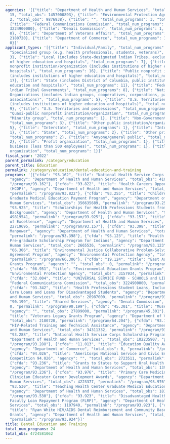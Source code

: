 ```yaml
---
agencies: '[{"title": "Department of Health and Human Services", "total_num_programs":
  15, "total_obs": 1457000893}, {"title": "Environmental Protection Agency", "total_num_programs":
  2, "total_obs": 9876938}, {"title": "", "total_num_programs": 3, "total_obs": 30622511},
  {"title": "Federal Communications Commission", "total_num_programs": 1, "total_obs":
  3224900000}, {"title": "Denali Commission", "total_num_programs": 1, "total_obs":
  0}, {"title": "Department of Veterans Affairs", "total_num_programs": 1, "total_obs":
  2180720}, {"title": "Department of Commerce", "total_num_programs": 1, "total_obs":
  0}]'
applicant_types: '[{"title": "Individual/Family", "total_num_programs": 2}, {"title":
  "Specialized group (e.g. health professionals, students, veterans)", "total_num_programs":
  3}, {"title": "Local (includes State-designated lndian Tribes, excludes institutions
  of higher education and hospitals", "total_num_programs": 7}, {"title": "Private
  nonprofit institution/organization (includes institutions of higher education and
  hospitals)", "total_num_programs": 16}, {"title": "Public nonprofit institution/organization
  (includes institutions of higher education and hospitals)", "total_num_programs":
  17}, {"title": "State (includes District of Columbia, public institutions of higher
  education and hospitals)", "total_num_programs": 11}, {"title": "Federally Recognized
  lndian Tribal Governments", "total_num_programs": 8}, {"title": "Native American
  Organizations (includes lndian groups, cooperatives, corporations, partnerships,
  associations)", "total_num_programs": 5}, {"title": "U.S. Territories and possessions
  (includes institutions of higher education and hospitals)", "total_num_programs":
  9}, {"title": "U.S. Territories and possessions", "total_num_programs": 4}, {"title":
  "Quasi-public nonprofit institution/organization", "total_num_programs": 2}, {"title":
  "Minority group", "total_num_programs": 1}, {"title": "Non-Government - General",
  "total_num_programs": 3}, {"title": "Other public institution/organization", "total_num_programs":
  5}, {"title": "Interstate", "total_num_programs": 1}, {"title": "Intrastate", "total_num_programs":
  1}, {"title": "State", "total_num_programs": 2}, {"title": "Other private institutions/organizations",
  "total_num_programs": 2}, {"title": "Anyone/general public", "total_num_programs":
  2}, {"title": "Profit organization", "total_num_programs": 1}, {"title": "Small
  business (less than 500 employees)", "total_num_programs": 1}, {"title": "Sponsored
  organization", "total_num_programs": 1}]'
fiscal_year: '2022'
parent_permalink: /category/education
parent_title: Education
permalink: /category/education/dental-education-and-training
programs: '[{"cfda": "93.162", "title": "National Health Service Corps Loan Repayment",
  "agency": "Department of Health and Human Services", "total_obs": 416500000, "permalink":
  "/program/93.162"}, {"cfda": "93.822", "title": "Health Careers Opportunity Program
  (HCOP)", "agency": "Department of Health and Human Services", "total_obs": 13429784,
  "permalink": "/program/93.822"}, {"cfda": "93.255", "title": "Children''s Hospitals
  Graduate Medical Education Payment Program", "agency": "Department of Health and
  Human Services", "total_obs": 356635689, "permalink": "/program/93.255"}, {"cfda":
  "93.925", "title": "Scholarships for Health Professions Students from Disadvantaged
  Backgrounds", "agency": "Department of Health and Human Services", "total_obs":
  49819541, "permalink": "/program/93.925"}, {"cfda": "93.157", "title": "Centers
  of Excellence", "agency": "Department of Health and Human Services", "total_obs":
  22719695, "permalink": "/program/93.157"}, {"cfda": "93.398", "title": "Cancer Research
  Manpower", "agency": "Department of Health and Human Services", "total_obs": 224312979,
  "permalink": "/program/93.398"}, {"cfda": "93.123", "title": "Health Professions
  Pre-graduate Scholarship Program for Indians", "agency": "Department of Health and
  Human Services", "total_obs": 2665536, "permalink": "/program/93.123"}, {"cfda":
  "66.306", "title": "Environmental Justice Collaborative Problem-Solving Cooperative
  Agreement Program", "agency": "Environmental Protection Agency", "total_obs": 6719004,
  "permalink": "/program/66.306"}, {"cfda": "19.124", "title": "East Asia and Pacific
  Grants Program", "agency": "", "total_obs": 0, "permalink": "/program/19.124"},
  {"cfda": "66.951", "title": "Environmental Education Grants Program", "agency":
  "Environmental Protection Agency", "total_obs": 3157934, "permalink": "/program/66.951"},
  {"cfda": "32.004", "title": "UNIVERSAL SERVICE FUND - SCHOOLS and LIBRARIES", "agency":
  "Federal Communications Commission", "total_obs": 3224900000, "permalink": "/program/32.004"},
  {"cfda": "93.342", "title": "Health Professions Student Loans, Including Primary
  Care Loans and Loans for Disadvantaged Students", "agency": "Department of Health
  and Human Services", "total_obs": 20987000, "permalink": "/program/93.342"}, {"cfda":
  "90.199", "title": "Shared Services", "agency": "Denali Commission", "total_obs":
  0, "permalink": "/program/90.199"}, {"cfda": "45.301", "title": "Museums for America",
  "agency": "", "total_obs": 27899000, "permalink": "/program/45.301"}, {"cfda": "64.204",
  "title": "Veterans Legacy Grants Program", "agency": "Department of Veterans Affairs",
  "total_obs": 2180720, "permalink": "/program/64.204"}, {"cfda": "93.145", "title":
  "HIV-Related Training and Technical Assistance", "agency": "Department of Health
  and Human Services", "total_obs": 34311332, "permalink": "/program/93.145"}, {"cfda":
  "93.288", "title": "National Health Service Corps Scholarship Program", "agency":
  "Department of Health and Human Services", "total_obs": 102235907, "permalink":
  "/program/93.288"}, {"cfda": "11.013", "title": "Education Quality Award Ambassadorship",
  "agency": "Department of Commerce", "total_obs": 0, "permalink": "/program/11.013"},
  {"cfda": "94.026", "title": "AmeriCorps National Service and Civic Engagement Research
  Competition 94.026", "agency": "", "total_obs": 2723511, "permalink": "/program/94.026"},
  {"cfda": "93.236", "title": "Grants to States to Support Oral Health Workforce Activities",
  "agency": "Department of Health and Human Services", "total_obs": 13987471, "permalink":
  "/program/93.236"}, {"cfda": "93.976", "title": "Primary Care Medicine and Dentistry
  Clinician Educator Career Development Awards", "agency": "Department of Health and
  Human Services", "total_obs": 4223377, "permalink": "/program/93.976"}, {"cfda":
  "93.530", "title": "Teaching Health Center Graduate Medical Education Payment",
  "agency": "Department of Health and Human Services", "total_obs": 181365120, "permalink":
  "/program/93.530"}, {"cfda": "93.923", "title": "Disadvantaged Health Professions
  Faculty Loan Repayment Program (FLRP)", "agency": "Department of Health and Human
  Services", "total_obs": 1107940, "permalink": "/program/93.923"}, {"cfda": "93.924",
  "title": "Ryan White HIV/AIDS Dental Reimbursement and Community Based Dental Partnership
  Grants", "agency": "Department of Health and Human Services", "total_obs": 12699522,
  "permalink": "/program/93.924"}]'
title: Dental Education and Training
total_num_programs: 24
total_obs: 4724581062
---
```

